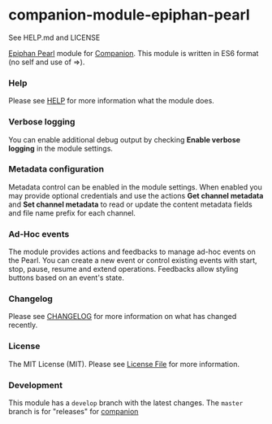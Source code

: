 # companion-module-epiphan-pearl
See HELP.md and LICENSE

[Epiphan Pearl](https://www.epiphan.com/products/pearl/) module for [Companion](https://github.com/bitfocus/companion).
This module is written in ES6 format (no self and use of =>).

### Help

Please see [HELP](HELP.md) for more information what the module does.

### Verbose logging

You can enable additional debug output by checking **Enable verbose logging** in the module settings.

### Metadata configuration

Metadata control can be enabled in the module settings. When enabled you may provide optional credentials and use the actions **Get channel metadata** and **Set channel metadata** to read or update the content metadata fields and file name prefix for each channel.

### Ad-Hoc events

The module provides actions and feedbacks to manage ad-hoc events on the Pearl. You can create a new event or control existing events with start, stop, pause, resume and extend operations. Feedbacks allow styling buttons based on an event's state.

### Changelog

Please see [CHANGELOG](CHANGELOG.md) for more information on what has changed recently.

### License

The MIT License (MIT). Please see [License File](LICENSE) for more information.

### Development

This module has a `develop` branch with the latest changes.
The `master` branch is for "releases" for [companion](https://github.com/bitfocus/companion)
